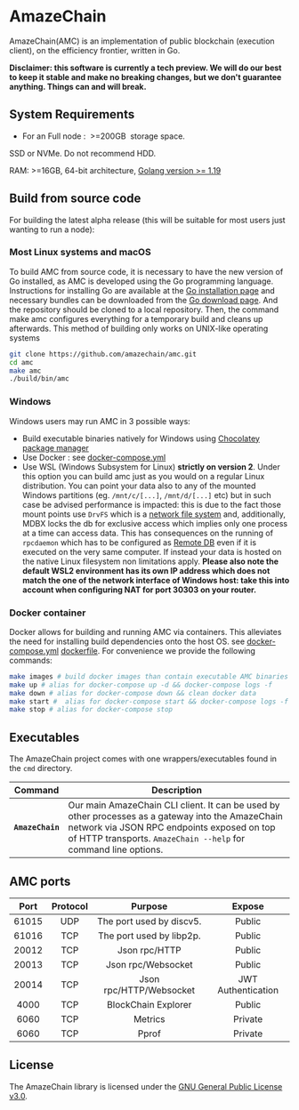 # AmazeChain
AmazeChain(AMC) is an implementation of public blockchain (execution client), on the efficiency frontier, written in Go.

**Disclaimer: this software is currently a tech preview. We will do our best to keep it stable and make no breaking changes, but we don't guarantee anything. Things can and will break.**

## System Requirements

* For an Full node :  >=200GB  storage space.

SSD or NVMe. Do not recommend HDD.

RAM: >=16GB, 64-bit architecture, [Golang version >= 1.19](https://golang.org/doc/install)


## Build from source code
For building the latest alpha release (this will be suitable for most users just wanting to run a node):

### Most Linux systems and macOS

To build AMC from source code, it is necessary to have the new version of Go installed, as AMC is developed using the Go programming language.
Instructions for installing Go are available at the [Go installation page](https://golang.org/doc/install) and necessary bundles can be downloaded from the [Go download page](https://golang.org/dl/).
And the repository should be cloned to a local repository. Then, the command make amc configures everything for a temporary build and cleans up afterwards. This method of building only works on UNIX-like operating systems
```sh
git clone https://github.com/amazechain/amc.git
cd amc
make amc
./build/bin/amc
```
### Windows

Windows users may run AMC in 3 possible ways:

* Build executable binaries natively for Windows using [Chocolatey package manager](https://chocolatey.org/)
* Use Docker :  see [docker-compose.yml](./docker-compose.yml)
* Use WSL (Windows Subsystem for Linux) **strictly on version 2**. Under this option you can build amc just as you would on a regular Linux distribution. You can point your data also to any of the mounted Windows partitions (eg. `/mnt/c/[...]`, `/mnt/d/[...]` etc) but in such case be advised performance is impacted: this is due to the fact those mount points use `DrvFS` which is a [network file system](#blocks-execution-is-slow-on-cloud-network-drives) and, additionally, MDBX locks the db for exclusive access which implies only one process at a time can access data.  This has consequences on the running of `rpcdaemon` which has to be configured as [Remote DB](#for-remote-db) even if it is executed on the very same computer. If instead your data is hosted on the native Linux filesystem non limitations apply. **Please also note the default WSL2 environment has its own IP address which does not match the one of the network interface of Windows host: take this into account when configuring NAT for port 30303 on your router.**


### Docker container
Docker allows for building and running AMC via containers. This alleviates the need for installing build dependencies onto the host OS.
see [docker-compose.yml](./docker-compose.yml) [dockerfile](./Dockerfile).
For convenience we provide the following commands:
```sh
make images # build docker images than contain executable AMC binaries
make up # alias for docker-compose up -d && docker-compose logs -f 
make down # alias for docker-compose down && clean docker data
make start #  alias for docker-compose start && docker-compose logs -f 
make stop # alias for docker-compose stop
```

## Executables

The AmazeChain project comes with one wrappers/executables found in the `cmd`
directory.

|    Command    | Description                                                                                                                                                                                                                                                                                                                                                                                                                                                                                                                                       |
| :-----------: | ------------------------------------------------------------------------------------------------------------------------------------------------------------------------------------------------------------------------------------------------------------------------------------------------------------------------------------------------------------------------------------------------------------------------------------------------------------------------------------------------------------------------------------------------- |
|  **`AmazeChain`**   | Our main AmazeChain CLI client.  It can be used by other processes as a gateway into the AmazeChain network via JSON RPC endpoints exposed on top of HTTP transports. `AmazeChain --help`  for command line options.          |


## AMC ports

| Port  | Protocol |         Purpose          |       Expose       |
|:-----:|:--------:|:------------------------:|:------------------:|
| 61015 |   UDP    | The port used by discv5. |       Public       |
| 61016 |   TCP    | The port used by libp2p. |       Public       |
| 20012 |   TCP    |      Json rpc/HTTP       |       Public       |
| 20013 |   TCP    |    Json rpc/Websocket    |       Public       |
| 20014 |   TCP    | Json rpc/HTTP/Websocket  | JWT Authentication |
| 4000  |   TCP    |   BlockChain Explorer    |       Public       |
| 6060  |   TCP    |         Metrics          |      Private       | 
| 6060  |   TCP    |          Pprof           |      Private       | 

## License
The AmazeChain library is licensed under the
[GNU General Public License v3.0](https://www.gnu.org/licenses/gpl-3.0.en.html).

